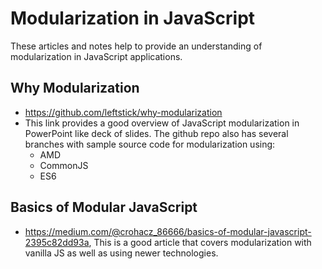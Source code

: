 # Modularization in JavaScript
These articles and notes help to provide an understanding of modularization in JavaScript applications.

## Why Modularization
- https://github.com/leftstick/why-modularization
- This link provides a good overview of JavaScript modularization in PowerPoint like deck of slides. The github repo also has several branches with sample source code for modularization using:
  - AMD
  - CommonJS
  - ES6

## Basics of Modular JavaScript
- https://medium.com/@crohacz_86666/basics-of-modular-javascript-2395c82dd93a,
This is a good article that covers modularization with vanilla JS as well as using newer technologies.
